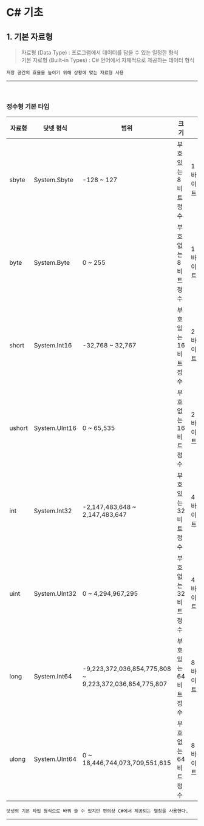 # C# 기초
## 1. 기본 자료형
> 자료형 (Data Type) : 프로그램에서 데이터를 담을 수 있는 일정한 형식    
> 기본 자료형 (Built-in Types) : C# 언어에서 자체적으로 제공하는 데이터 형식
```
저장 공간의 효율을 높이기 위해 상황에 맞는 자료형 사용
```
****
<br>

### 정수형 기본 타입
|자료형|닷넷 형식|범위|크기||
|---|---|---|---|---|
|sbyte|System.Sbyte|-128 ~ 127|부호 있는 8비트 정수|1 바이트|
|byte|System.Byte|0 ~ 255|부호 없는 8비트 정수|1 바이트|
|short|System.Int16|-32,768 ~ 32,767|부호 있는 16비트 정수|2 바이트|
|ushort|System.UInt16|0 ~ 65,535|부호 없는 16비트 정수|2 바이트|
|int|System.Int32|-2,147,483,648 ~ 2,147,483,647|부호 있는 32비트 정수|4 바이트|
|uint|System.UInt32|0 ~ 4,294,967,295|부호 없는 32비트 정수|4 바이트|
|long|System.Int64|-9,223,372,036,854,775,808 ~ 9,223,372,036,854,775,807|부호 있는 64비트 정수|8 바이트|
|ulong|System.UInt64|0 ~ 18,446,744,073,709,551,615|부호 없는 64비트 정수|8 바이트|

```
닷넷의 기본 타입 형식으로 바꿔 쓸 수 있지만 편의상 C#에서 제공되는 별칭을 사용한다.
```

****
<br>

